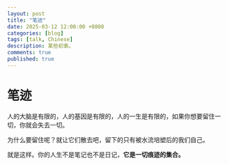 ```yaml
---
layout: post
title: "笔迹"
date: 2025-03-12 12:00:00 +0800
categories: [blog]
tags: [talk, Chinese]
description: 某些初衷。
comments: true
published: true
---
```

# 笔迹

人的大脑是有限的，人的基因是有限的，人的一生是有限的，如果你想要留住一切，你就会失去一切。

为什么要留住呢？就让它们散去吧，留下的只有被水流培塑后的我们自己。

就是这样。你的人生不是笔记也不是日记，__它是一切痕迹的集合。__
